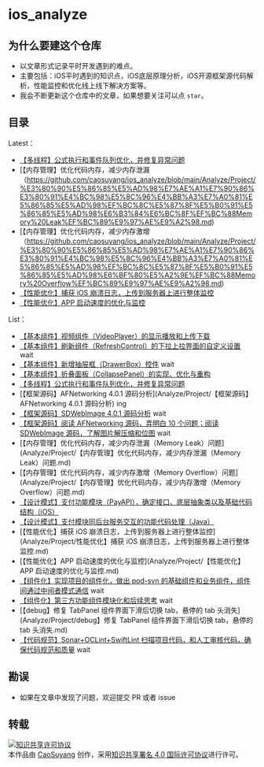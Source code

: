 # ios_analyze

## 为什么要建这个仓库

- 以文章形式记录平时开发遇到的难点。
- 主要包括：iOS平时遇到的知识点，iOS底层原理分析，iOS开源框架源代码解析，性能监控和优化线上线下解决方案等。
- 我会不断更新这个仓库中的文章，如果想要关注可以点 `star`。

## 目录

Latest：

+ [【多线程】公式执行和事件队列优化，并修复异常问题](https://github.com/caosuyang/ios_analyze/blob/main/Analyze/Project/%E3%80%90%E5%A4%9A%E7%BA%BF%E7%A8%8B%E3%80%91%E5%85%AC%E5%BC%8F%E6%89%A7%E8%A1%8C%E5%92%8C%E4%BA%8B%E4%BB%B6%E9%98%9F%E5%88%97%E4%BC%98%E5%8C%96%EF%BC%8C%E5%B9%B6%E4%BF%AE%E5%A4%8D%E5%BC%82%E5%B8%B8%E9%97%AE%E9%A2%98.md)
+ [【内存管理】优化代码内存，减少内存泄漏（https://github.com/caosuyang/ios_analyze/blob/main/Analyze/Project/%E3%80%90%E5%86%85%E5%AD%98%E7%AE%A1%E7%90%86%E3%80%91%E4%BC%98%E5%8C%96%E4%BB%A3%E7%A0%81%E5%86%85%E5%AD%98%EF%BC%8C%E5%87%8F%E5%B0%91%E5%86%85%E5%AD%98%E6%B3%84%E6%BC%8F%EF%BC%88Memory%20Leak%EF%BC%89%E9%97%AE%E9%A2%98.md)
+ [【内存管理】优化代码内存，减少内存激增（https://github.com/caosuyang/ios_analyze/blob/main/Analyze/Project/%E3%80%90%E5%86%85%E5%AD%98%E7%AE%A1%E7%90%86%E3%80%91%E4%BC%98%E5%8C%96%E4%BB%A3%E7%A0%81%E5%86%85%E5%AD%98%EF%BC%8C%E5%87%8F%E5%B0%91%E5%86%85%E5%AD%98%E6%BF%80%E5%A2%9E%EF%BC%88Memory%20Overflow%EF%BC%89%E9%97%AE%E9%A2%98.md)
+ [【性能优化】捕获 iOS 崩溃日志，上传到服务器上进行整体监控](https://github.com/caosuyang/ios_analyze/blob/main/Analyze/Project/%E3%80%90%E6%80%A7%E8%83%BD%E4%BC%98%E5%8C%96%E3%80%91%E6%8D%95%E8%8E%B7%20iOS%20%E5%B4%A9%E6%BA%83%E6%97%A5%E5%BF%97%EF%BC%8C%E4%B8%8A%E4%BC%A0%E5%88%B0%E6%9C%8D%E5%8A%A1%E5%99%A8%E4%B8%8A%E8%BF%9B%E8%A1%8C%E6%95%B4%E4%BD%93%E7%9B%91%E6%8E%A7.md)
+ [【性能优化】APP 启动速度的优化与监控](https://github.com/caosuyang/ios_analyze/blob/main/Analyze/Project/%E3%80%90%E6%80%A7%E8%83%BD%E4%BC%98%E5%8C%96%E3%80%91APP%20%E5%90%AF%E5%8A%A8%E9%80%9F%E5%BA%A6%E7%9A%84%E4%BC%98%E5%8C%96%E4%B8%8E%E7%9B%91%E6%8E%A7.md)

List：

+ [【基本组件】视频组件（VideoPlayer）的显示播放和上传下载](Analyze/Project/【基本组件】视频组件（VideoPlayer）的显示播放和上传下载.md)
+ [【基本组件】刷新组件（RefreshControl）的下拉上拉界面的自定义设置]() wait
+ [【基本组件】新增抽屉框（DrawerBox）控件]() wait
+ [【基本组件】折叠面板（CollapsePanel）的实现、优化与重构](Analyze/Project/【基本组件】折叠面板（CollapsePanel）的实现、优化与重构.md)
+ [【多线程】公式执行和事件队列优化，并修复异常问题](Analyze/Project/【多线程】公式执行和事件队列优化，并修复异常问题.md)
+ [【框架源码】AFNetworking 4.0.1 源码分析](Analyze/Project/【框架源码】AFNetworking 4.0.1 源码分析) ing
+ [【框架源码】SDWebImage 4.0.1 源码分析]() wait
+ [【框架源码】阅读 AFNetworking 源码，弄明⽩ 10 个问题；阅读 SDWebImage 源码，了解图⽚解压缩和位图]() wait
+ [【内存管理】优化代码内存，减少内存泄漏（Memory Leak）问题](Analyze/Project/【内存管理】优化代码内存，减少内存泄漏（Memory Leak）问题.md)
+ [【内存管理】优化代码内存，减少内存激增（Memory Overflow）问题](Analyze/Project/【内存管理】优化代码内存，减少内存激增（Memory Overflow）问题.md)
+ [【设计模式】支付功能模块（PayAPI），确定接口、底层抽象类以及基础代码结构（iOS）](Analyze/Project/【设计模式】支付功能模块（PayAPI），确定接口、底层抽象类以及基础代码结构（iOS）.md)
+ [【设计模式】支付模块同后台服务交互的功能代码处理（Java）](Analyze/Project/【设计模式】支付模块同后台服务交互的功能代码处理（Java）.md)
+ [【性能优化】捕获 iOS 崩溃日志，上传到服务器上进行整体监控](Analyze/Project/性能优化】捕获 iOS 崩溃日志，上传到服务器上进行整体监控.md)
+ [【性能优化】APP 启动速度的优化与监控](Analyze/Project/【性能优化】APP 启动速度的优化与监控.md)
+ [【组件化】实现项⽬的组件化，做出 pod-svn 的基础组件和业务组件，组件间通过中间者模式通信]() wait
+ [【组件化】第三方功能组件模块化和后续思考]() wait
+ [【debug】修复 TabPanel 组件界面下滑后切换 tab，悬停的 tab 头消失](Analyze/Project/debug】修复 TabPanel 组件界面下滑后切换 tab，悬停的 tab 头消失.md)
+ [【代码规范】Sonar+OCLint+SwiftLint 扫描项⽬代码，和⼈⼯审核代码，确保代码规范和质量]() wait

## 勘误

+ 如果在文章中发现了问题，欢迎提交 PR 或者 issue

## 转载

<a rel="license" href="http://creativecommons.org/licenses/by/4.0/"><img alt="知识共享许可协议" style="border-width:0" src="https://i.creativecommons.org/l/by/4.0/88x31.png" /></a><br />本<span xmlns:dct="http://purl.org/dc/terms/" href="http://purl.org/dc/dcmitype/Text" rel="dct:type">作品</span>由 <a xmlns:cc="http://creativecommons.org/ns#" href="https://github.com/caosuyang/ios_analyze" property="cc:attributionName" rel="cc:attributionURL">CaoSuyang</a> 创作，采用<a rel="license" href="http://creativecommons.org/licenses/by/4.0/">知识共享署名 4.0 国际许可协议</a>进行许可。
